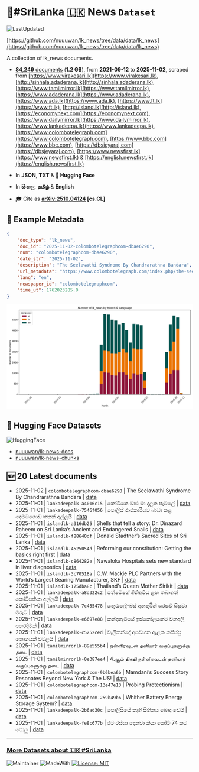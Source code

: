 # 📄#SriLanka 🇱🇰 News `Dataset`

![LastUpdated](https://img.shields.io/badge/last_updated-2025--11--02_06:31:33-green)

[https://github.com/nuuuwan/lk_news/tree/data/data/lk_news](https://github.com/nuuuwan/lk_news/tree/data/data/lk_news)

A collection of lk_news documents.

- [**84,249** documents](https://github.com/nuuuwan/lk_news/tree/data/data/lk_news) (**1.2 GB**), from **2021-09-12** to **2025-11-02**, scraped from [https://www.virakesari.lk](https://www.virakesari.lk), [http://sinhala.adaderana.lk](http://sinhala.adaderana.lk), [https://www.tamilmirror.lk](https://www.tamilmirror.lk), [https://www.adaderana.lk](https://www.adaderana.lk), [https://www.ada.lk](https://www.ada.lk), [https://www.ft.lk](https://www.ft.lk), [http://island.lk](http://island.lk), [https://economynext.com](https://economynext.com), [https://www.dailymirror.lk](https://www.dailymirror.lk), [https://www.lankadeepa.lk](https://www.lankadeepa.lk), [https://www.colombotelegraph.com](https://www.colombotelegraph.com), [https://www.bbc.com](https://www.bbc.com), [https://dbsjeyaraj.com](https://dbsjeyaraj.com), [https://www.newsfirst.lk](https://www.newsfirst.lk) & [https://english.newsfirst.lk](https://english.newsfirst.lk)

- In **JSON**, **TXT** & **🤗 Hugging Face**

- In **සිංහල**, **தமிழ்** & **English**

- 🎓 Cite as **[arXiv:2510.04124](https://arxiv.org/abs/2510.04124) [cs.CL]**

## 📝 Example Metadata

```json
{
    "doc_type": "lk_news",
    "doc_id": "2025-11-02-colombotelegraphcom-dbae6290",
    "num": "colombotelegraphcom-dbae6290",
    "date_str": "2025-11-02",
    "description": "The Seelawathi Syndrome By Chandrarathna Bandara",
    "url_metadata": "https://www.colombotelegraph.com/index.php/the-seelawathi-syndrome-by-chandrarathna-bandara/",
    "lang": "en",
    "newspaper_id": "colombotelegraphcom",
    "time_ut": 1762023285.0
}
```

![Chart](https://raw.githubusercontent.com/nuuuwan/lk_news/refs/heads/data/data/lk_news/docs_by_month_and_lang.png)

## 🤗 Hugging Face Datasets

![HuggingFace](https://img.shields.io/badge/-HuggingFace-FDEE21?style=for-the-badge&logo=HuggingFace)

- [nuuuwan/lk-news-docs](https://huggingface.co/datasets/nuuuwan/lk-news-docs)
- [nuuuwan/lk-news-chunks](https://huggingface.co/datasets/nuuuwan/lk-news-chunks)

## 🆕 20 Latest documents

- 2025-11-02 | `colombotelegraphcom-dbae6290` | The Seelawathi Syndrome By Chandrarathna Bandara | [data](https://github.com/nuuuwan/lk_news/tree/data/data/lk_news/2020s/2025/2025-11-02-colombotelegraphcom-dbae6290)
- 2025-11-01 | `lankadeepalk-a4016c15` | කෝටියක මාළු මා දැලක පැටලේ | [data](https://github.com/nuuuwan/lk_news/tree/data/data/lk_news/2020s/2025/2025-11-01-lankadeepalk-a4016c15)
- 2025-11-01 | `lankadeepalk-7546f056` | පොලිස් රාජකාරියට බාධා කළ දෙමටගොඩ කතක් අල්ලයි | [data](https://github.com/nuuuwan/lk_news/tree/data/data/lk_news/2020s/2025/2025-11-01-lankadeepalk-7546f056)
- 2025-11-01 | `islandlk-a316db25` | Shells that tell a story: Dr. Dinazard Raheem on Sri Lanka’s Ancient and Endangered Snails | [data](https://github.com/nuuuwan/lk_news/tree/data/data/lk_news/2020s/2025/2025-11-01-islandlk-a316db25)
- 2025-11-01 | `islandlk-f88640df` | Donald Stadtner’s Sacred Sites of Sri Lanka | [data](https://github.com/nuuuwan/lk_news/tree/data/data/lk_news/2020s/2025/2025-11-01-islandlk-f88640df)
- 2025-11-01 | `islandlk-4525054d` | Reforming our constitution: Getting the basics right first | [data](https://github.com/nuuuwan/lk_news/tree/data/data/lk_news/2020s/2025/2025-11-01-islandlk-4525054d)
- 2025-11-01 | `islandlk-c864282e` | Nawaloka Hospitals sets new standard in liver diagnostics | [data](https://github.com/nuuuwan/lk_news/tree/data/data/lk_news/2020s/2025/2025-11-01-islandlk-c864282e)
- 2025-11-01 | `islandlk-3c70518a` | C.W. Mackie PLC Partners with the World’s Largest Bearing Manufacturer, SKF | [data](https://github.com/nuuuwan/lk_news/tree/data/data/lk_news/2020s/2025/2025-11-01-islandlk-3c70518a)
- 2025-11-01 | `islandlk-175dba8c` | Thailand’s Queen Mother Sirikit | [data](https://github.com/nuuuwan/lk_news/tree/data/data/lk_news/2020s/2025/2025-11-01-islandlk-175dba8c)
- 2025-11-01 | `lankadeepalk-a8d322c2` | පත්මේගේ ගිනිඅවිය ළඟ තබාගත් කෝටිපතියා අල්ලයි | [data](https://github.com/nuuuwan/lk_news/tree/data/data/lk_news/2020s/2025/2025-11-01-lankadeepalk-a8d322c2)
- 2025-11-01 | `lankadeepalk-7c455478` | යතුරුපැදි-බස් අනතුරින් සරසවි සිසුවා මරුට | [data](https://github.com/nuuuwan/lk_news/tree/data/data/lk_news/2020s/2025/2025-11-01-lankadeepalk-7c455478)
- 2025-11-01 | `lankadeepalk-e6697e88` | කන්දකැටියේ ඉස්කෝලයකට වනඅලි පහරදීමක් | [data](https://github.com/nuuuwan/lk_news/tree/data/data/lk_news/2020s/2025/2025-11-01-lankadeepalk-e6697e88)
- 2025-11-01 | `lankadeepalk-c5252ced` | වැලිකන්දේ අපවහන ඇළක කසිප්පු තොගයක් වටලයි | [data](https://github.com/nuuuwan/lk_news/tree/data/data/lk_news/2020s/2025/2025-11-01-lankadeepalk-c5252ced)
- 2025-11-01 | `tamilmirrorlk-89e555b4` | நள்ளிரவுடன் தனியார் வகுப்புகளுக்கு தடை | [data](https://github.com/nuuuwan/lk_news/tree/data/data/lk_news/2020s/2025/2025-11-01-tamilmirrorlk-89e555b4)
- 2025-11-01 | `tamilmirrorlk-0e387ee4` | 4ஆம் திகதி நள்ளிரவுடன் தனியார் வகுப்புகளுக்கு தடை | [data](https://github.com/nuuuwan/lk_news/tree/data/data/lk_news/2020s/2025/2025-11-01-tamilmirrorlk-0e387ee4)
- 2025-11-01 | `colombotelegraphcom-9b6bea6b` | Mamdani’s Success Story Resonates Beyond New York & The US! | [data](https://github.com/nuuuwan/lk_news/tree/data/data/lk_news/2020s/2025/2025-11-01-colombotelegraphcom-9b6bea6b)
- 2025-11-01 | `colombotelegraphcom-13e47e13` | Probing Protectionism | [data](https://github.com/nuuuwan/lk_news/tree/data/data/lk_news/2020s/2025/2025-11-01-colombotelegraphcom-13e47e13)
- 2025-11-01 | `colombotelegraphcom-259b49b6` | Whither Battery Energy Storage System? | [data](https://github.com/nuuuwan/lk_news/tree/data/data/lk_news/2020s/2025/2025-11-01-colombotelegraphcom-259b49b6)
- 2025-11-01 | `lankadeepalk-2b6ad30c` | පොලිසියේ තෑගි සිහිනය බොද වෙයි | [data](https://github.com/nuuuwan/lk_news/tree/data/data/lk_news/2020s/2025/2025-11-01-lankadeepalk-2b6ad30c)
- 2025-11-01 | `lankadeepalk-fe8c677b` | රට රස්සා දෙනවා කියා කෝටි 74 කට පොලු | [data](https://github.com/nuuuwan/lk_news/tree/data/data/lk_news/2020s/2025/2025-11-01-lankadeepalk-fe8c677b)

---

### [More Datasets about 🇱🇰 #SriLanka](https://github.com/nuuuwan/lk_datasets)

![Maintainer](https://img.shields.io/badge/maintainer-nuuuwan-red)
![MadeWith](https://img.shields.io/badge/made_with-python-blue)
[![License: MIT](https://img.shields.io/badge/License-MIT-yellow.svg)](https://opensource.org/licenses/MIT)

